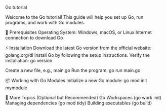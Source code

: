 Go tutorial

Welcome to the Go tutorial! This guide will help you set up Go, run programs, and work with Go modules.

📌 Prerequisites
Operating System: Windows, macOS, or Linux
Internet connection to download Go


⚡ Installation
Download the latest Go version from the official website: golang.org/dl
Install Go by following the setup instructions.
Verify the installation: go version

Create a new file, e.g., main.go
Run the program: go run main.go

📦 Working with Go Modules
Initialize a new Go module: go mod init mymodule

📖 More Topics (Optional but Recommended)
Go Workspaces (go work init)
Managing dependencies (go mod tidy)
Building executables (go build)